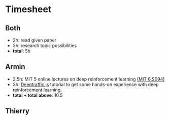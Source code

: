 # Timesheet

## Both
* 2h: read given paper
* 3h: research topic possibilities
* **total**: 5h

## Armin
* 2.5h: MIT 5 online lectures on deep reinforcement learning [(MIT 6.S094)](https://www.youtube.com/watch?v=1L0TKZQcUtA)
* 3h: [Deeptraffic.js](https://selfdrivingcars.mit.edu/deeptrafficjs/) tutorial to get some hands-on experience with deep reinforcement learning.
* **total + total above**: 10.5

## Thierry
